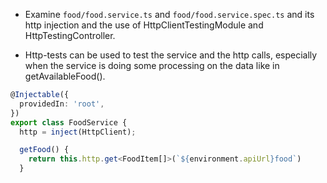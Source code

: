 - Examine `food/food.service.ts` and `food/food.service.spec.ts` and its http injection and the use of HttpClientTestingModule and HttpTestingController.

- Http-tests can be used to test the service and the http calls, especially when the service is doing some processing on the data like in getAvailableFood().

```typescript
@Injectable({
  providedIn: 'root',
})
export class FoodService {
  http = inject(HttpClient);

  getFood() {
    return this.http.get<FoodItem[]>(`${environment.apiUrl}food`)
  }
```